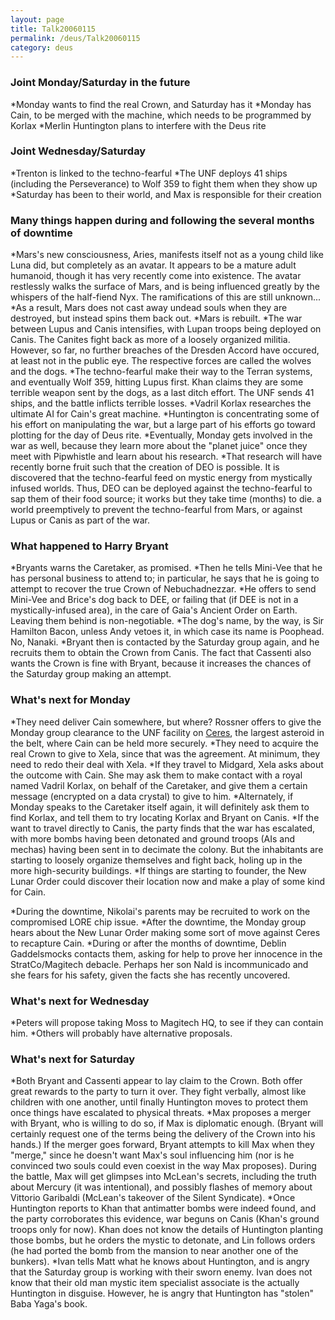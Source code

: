 ```yaml
---
layout: page
title: Talk20060115
permalink: /deus/Talk20060115
category: deus
---
```

### Joint Monday/Saturday in the future

*Monday wants to find the real Crown, and Saturday has it
*Monday has Cain, to be merged with the machine, which needs to be programmed by Korlax
*Merlin Huntington plans to interfere with the Deus rite


### Joint Wednesday/Saturday

*Trenton is linked to the techno-fearful
*The UNF deploys 41 ships (including the Perseverance) to Wolf 359 to fight them when they show up
*Saturday has been to their world, and Max is responsible for their creation


### Many things happen during and following the several months of downtime

*Mars's new consciousness, Aries, manifests itself not as a young child like Luna did, but completely as an avatar. It appears to be a mature adult humanoid, though it has very recently come into existence. The avatar restlessly walks the surface of Mars, and is being influenced greatly by the whispers of the half-fiend Nyx. The ramifications of this are still unknown...
*As a result, Mars does not cast away undead souls when they are destroyed, but instead spins them back out.
*Mars is rebuilt.
*The war between Lupus and Canis intensifies, with Lupan troops being deployed on Canis. The Canites fight back as more of a loosely organized militia. However, so far, no further breaches of the Dresden Accord have occured, at least not in the public eye. The respective forces are called the wolves and the dogs.
*The techno-fearful make their way to the Terran systems, and eventually Wolf 359, hitting Lupus first. Khan claims they are some terrible weapon sent by the dogs, as a last ditch effort. The UNF sends 41 ships, and the battle inflicts terrible losses.
*Vadril Korlax researches the ultimate AI for Cain's great machine.
*Huntington is concentrating some of his effort on manipulating the war, but a large part of his efforts go toward plotting for the day of Deus rite.
*Eventually, Monday gets involved in the war as well, because they learn more about the &quot;planet juice&quot; once they meet with Pipwhistle and learn about his research.
*That research will have recently borne fruit such that the creation of DEO is possible. It is discovered that the techno-fearful feed on mystic energy from mystically infused worlds. Thus, DEO can be deployed against the techno-fearful to sap them of their food source; it works but they take time (months) to die. a world preemptively to prevent the techno-fearful from Mars, or against Lupus or Canis as part of the war.


### What happened to Harry Bryant

*Bryants warns the Caretaker, as promised.
*Then he tells Mini-Vee that he has personal business to attend to; in particular, he says that he is going to attempt to recover the true Crown of Nebuchadnezzar.
*He offers to send Mini-Vee and Brice's dog back to DEE, or failing that (if DEE is not in a mystically-infused area), in the care of Gaia's Ancient Order on Earth. Leaving them behind is non-negotiable.
*The dog's name, by the way, is Sir Hamilton Bacon, unless Andy vetoes it, in which case its name is Poophead. No, Nanaki.
*Bryant then is contacted by the Saturday group again, and he recruits them to obtain the Crown from Canis. The fact that Cassenti also wants the Crown is fine with Bryant, because it increases the chances of the Saturday group making an attempt.


### What's next for Monday

*They need deliver Cain somewhere, but where? Rossner offers to give the Monday group clearance to the UNF facility on [Ceres](http://www.nineplanets.org/asteroids.html), the largest asteroid in the belt, where Cain can be held more securely.
*They need to acquire the real Crown to give to Xela, since that was the agreement. At minimum, they need to redo their deal with Xela.
*If they travel to Midgard, Xela asks about the outcome with Cain. She may ask them to make contact with a royal named Vadril Korlax, on behalf of the Caretaker, and give them a certain message (encrypted on a data crystal) to give to him.
*Alternately, if Monday speaks to the Caretaker itself again, it will definitely ask them to find Korlax, and tell them to try locating Korlax and Bryant on Canis.
*If the want to travel directly to Canis, the party finds that the war has escalated, with more bombs having been detonated and ground troops (AIs and mechas) having been sent in to decimate the colony. But the inhabitants are starting to loosely organize themselves and fight back, holing up in the more high-security buildings.
*If things are starting to founder, the New Lunar Order could discover their location now and make a play of some kind for Cain.

*During the downtime, Nikolai's parents may be recruited to work on the compromised LORE chip issue.
*After the downtime, the Monday group hears about the New Lunar Order making some sort of move against Ceres to recapture Cain.
*During or after the months of downtime, Deblin Gaddelsmocks contacts them, asking for help to prove her innocence in the StratCo/Magitech debacle. Perhaps her son Nald is incommunicado and she fears for his safety, given the facts she has recently uncovered.


### What's next for Wednesday
*Peters will propose taking Moss to Magitech HQ, to see if they can contain him.
*Others will probably have alternative proposals.


### What's next for Saturday

*Both Bryant and Cassenti appear to lay claim to the Crown. Both offer great rewards to the party to turn it over. They fight verbally, almost like children with one another, until finally Huntington moves to protect them once things have escalated to physical threats.
*Max proposes a merger with Bryant, who is willing to do so, if Max is diplomatic enough. (Bryant will certainly request one of the terms being the delivery of the Crown into his hands.) If the merger goes forward, Bryant attempts to kill Max when they &quot;merge,&quot; since he doesn't want Max's soul influencing him (nor is he convinced two souls could even coexist in the way Max proposes). During the battle, Max will get glimpses into McLean's secrets, including the truth about Mercury (it was intentional), and possibly flashes of memory about Vittorio Garibaldi (McLean's takeover of the Silent Syndicate).
*Once Huntington reports to Khan that antimatter bombs were indeed found, and the party corroborates this evidence, war beguns on Canis (Khan's ground troops only for now). Khan does not know the details of Huntington planting those bombs, but he orders the mystic to detonate, and Lin follows orders (he had ported the bomb from the mansion to near another one of the bunkers).
*Ivan tells Matt what he knows about Huntington, and is angry that the Saturday group is working with their sworn enemy. Ivan does not know that their old man mystic item specialist associate is the actually Huntington in disguise. However, he is angry that Huntington has &quot;stolen&quot; Baba Yaga's book.
